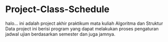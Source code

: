 # Project-Class-Schedule
halo...
ini adalah project akhir praktikum mata kuliah Algoritma dan Struktur Data
project ini berisi program yang dapat melakukan proses pengaturan jadwal ujian berdasarkan semester dan juga jamnya.
